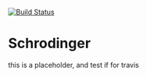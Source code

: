 [![Build Status](https://travis-ci.org/mindjun/Schrodinger.svg?branch=develop)](https://travis-ci.org/mindjun/Schrodinger)

# Schrodinger
this is a placeholder, and test if for travis
